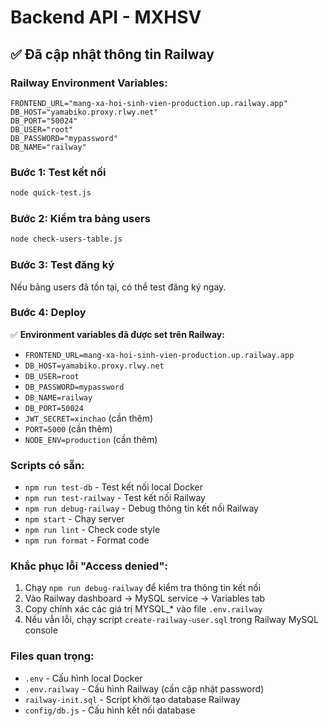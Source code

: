 # Backend API - MXHSV

## ✅ Đã cập nhật thông tin Railway

### Railway Environment Variables:

```
FRONTEND_URL="mang-xa-hoi-sinh-vien-production.up.railway.app"
DB_HOST="yamabiko.proxy.rlwy.net"
DB_PORT="50024"
DB_USER="root"
DB_PASSWORD="mypassword"
DB_NAME="railway"
```

### Bước 1: Test kết nối

```bash
node quick-test.js
```

### Bước 2: Kiểm tra bảng users

```bash
node check-users-table.js
```

### Bước 3: Test đăng ký

Nếu bảng users đã tồn tại, có thể test đăng ký ngay.

### Bước 4: Deploy

✅ **Environment variables đã được set trên Railway:**

- `FRONTEND_URL=mang-xa-hoi-sinh-vien-production.up.railway.app`
- `DB_HOST=yamabiko.proxy.rlwy.net`
- `DB_USER=root`
- `DB_PASSWORD=mypassword`
- `DB_NAME=railway`
- `DB_PORT=50024`
- `JWT_SECRET=xinchao` (cần thêm)
- `PORT=5000` (cần thêm)
- `NODE_ENV=production` (cần thêm)

### Scripts có sẵn:

- `npm run test-db` - Test kết nối local Docker
- `npm run test-railway` - Test kết nối Railway
- `npm run debug-railway` - Debug thông tin kết nối Railway
- `npm start` - Chạy server
- `npm run lint` - Check code style
- `npm run format` - Format code

### Khắc phục lỗi "Access denied":

1. Chạy `npm run debug-railway` để kiểm tra thông tin kết nối
2. Vào Railway dashboard → MySQL service → Variables tab
3. Copy chính xác các giá trị MYSQL\_\* vào file `.env.railway`
4. Nếu vẫn lỗi, chạy script `create-railway-user.sql` trong Railway MySQL console

### Files quan trọng:

- `.env` - Cấu hình local Docker
- `.env.railway` - Cấu hình Railway (cần cập nhật password)
- `railway-init.sql` - Script khởi tạo database Railway
- `config/db.js` - Cấu hình kết nối database
